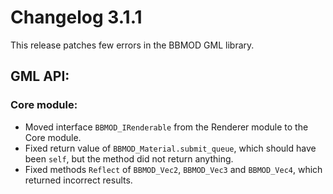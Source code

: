 # Changelog 3.1.1
This release patches few errors in the BBMOD GML library.

## GML API:
### Core module:
* Moved interface `BBMOD_IRenderable` from the Renderer module to the Core module.
* Fixed return value of `BBMOD_Material.submit_queue`, which should have been `self`, but the method did not return anything.
* Fixed methods `Reflect` of `BBMOD_Vec2`, `BBMOD_Vec3` and `BBMOD_Vec4`, which returned incorrect results.

